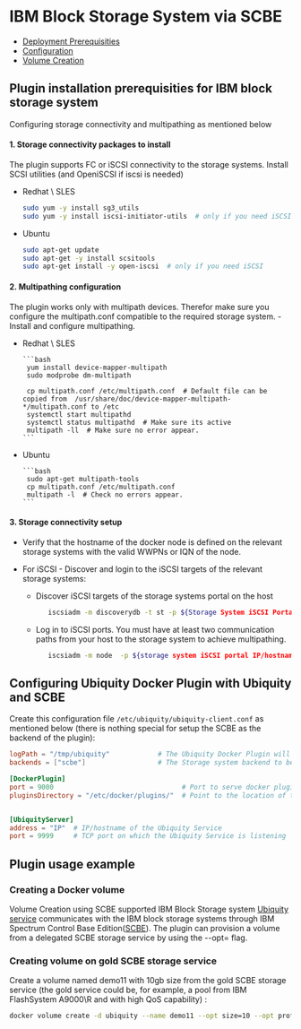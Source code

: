 # IBM Block Storage System via SCBE

* [Deployment Prerequisities](#deployment-prerequisities)
* [Configuration](#configuring-ubiquity-docker-plugin-with-ubiquity-and-scbe)
* [Volume Creation](#volume-creation-using-scbe-supported-ibm-block-storage-system)

## Plugin installation prerequisities for IBM block storage system
Configuring storage connectivity and multipathing as mentioned below

#### 1. Storage connectivity packages to install
The plugin supports FC or iSCSI connectivity to the storage systems.
Install SCSI utilities (and OpeniSCSI if iscsi is needed)

  * Redhat \ SLES
  
      ```bash
      sudo yum -y install sg3_utils
      sudo yum -y install iscsi-initiator-utils  # only if you need iSCSI
      ```
  * Ubuntu
  
      ```bash
      sudo apt-get update
      sudo apt-get -y install scsitools
      sudo apt-get install -y open-iscsi  # only if you need iSCSI
      ```

#### 2. Multipathing configuration 
The plugin works only with multipath devices. Therefor make sure you configure the multipath.conf compatible to the required storage system.
     - Install and configure multipathing.
  * Redhat \ SLES
  
        ```bash
         yum install device-mapper-multipath
         sudo modprobe dm-multipath

         cp multipath.conf /etc/multipath.conf  # Default file can be copied from  /usr/share/doc/device-mapper-multipath-*/multipath.conf to /etc
         systemctl start multipathd
         systemctl status multipathd  # Make sure its active
         multipath -ll  # Make sure no error appear.
        ```

  * Ubuntu
  
        ```bash
         sudo apt-get multipath-tools
         cp multipath.conf /etc/multipath.conf
         multipath -l  # Check no errors appear.
        ```        

#### 3. Storage connectivity setup
  *  Verify that the hostname of the docker node is defined on the relevant storage systems with the valid WWPNs or IQN of the node.

  *  For iSCSI - Discover and login to the iSCSI targets of the relevant storage systems:
     *  Discover iSCSI targets of the storage systems portal on the host
     

         ```bash
            iscsiadm -m discoverydb -t st -p ${Storage System iSCSI Portal IP}:3260 --discover
         ```
     *  Log in to iSCSI ports. You must have at least two communication paths from your host to the storage system to achieve multipathing.
     

         ```bash
            iscsiadm -m node  -p ${storage system iSCSI portal IP/hostname} --login
         ```
            
## Configuring Ubiquity Docker Plugin with Ubiquity and SCBE

Create this configuration file `/etc/ubiquity/ubiquity-client.conf` as mentioned below (there is nothing special for setup the SCBE as the backend of the plugin):
 
 ```toml
 logPath = "/tmp/ubiquity"            # The Ubiquity Docker Plugin will write logs to file "ubiquity-docker-plugin.log" in this path.
 backends = ["scbe"]                  # The Storage system backend to be used with Ubiquity to create and manage volumes. In this we configure Docker plugin to create volumes using IBM Block Storage system via SCBE.
 
 [DockerPlugin]
 port = 9000                                # Port to serve docker plugin functions
 pluginsDirectory = "/etc/docker/plugins/"  # Point to the location of the configured Docker plugin directory (create if not already created by Docker)
 
 
 [UbiquityServer]
 address = "IP"  # IP/hostname of the Ubiquity Service
 port = 9999     # TCP port on which the Ubiquity Service is listening
 ```
 
## Plugin usage example

### Creating a Docker volume
Volume Creation using SCBE supported IBM Block Storage system
[Ubiquity service](https://github.com/IBM/ubiquity) communicates with the IBM block storage systems through IBM Spectrum Control Base Edition([SCBE](http://www.ibm.com/support/knowledgecenter/STWMS9/landing/IBM_Spectrum_Control_Base_Edition_welcome_page.html)).
The plugin can provision a volume from a delegated SCBE storage service by using the --opt=<SCBE storage service name> flag.

### Creating volume on gold SCBE storage service
Create a volume named demo11 with 10gb size from the gold SCBE storage service (the gold service could be, for example, a pool from IBM FlashSystem A9000\R and with high QoS capability) :

```bash
docker volume create -d ubiquity --name demo11 --opt size=10 --opt profile=gold
```
